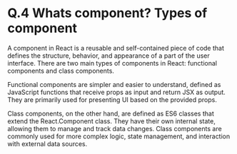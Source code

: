 # Q.4 Whats component? Types of component

A component in React is a reusable and self-contained piece of code that defines the structure, behavior, and appearance of a part of the user interface. There are two main types of components in React: functional components and class components.

Functional components are simpler and easier to understand, defined as JavaScript functions that receive props as input and return JSX as output. They are primarily used for presenting UI based on the provided props.

Class components, on the other hand, are defined as ES6 classes that extend the React.Component class. They have their own internal state, allowing them to manage and track data changes. Class components are commonly used for more complex logic, state management, and interaction with external data sources.